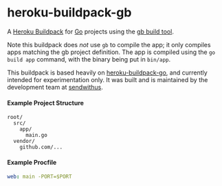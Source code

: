 # heroku-buildpack-gb

A [Heroku Buildpack](https://devcenter.heroku.com/articles/buildpacks) for [Go](https://golang.org/) projects using the [gb build tool](https://github.com/constabulary/gb).

Note this buildpack does *not* use `gb` to compile the app; it only compiles apps matching the gb project definition. The app is compiled using the `go build app` command, with the binary being put in `bin/app`.

This buildpack is based heavily on [heroku-buildpack-go](https://github.com/heroku/heroku-buildpack-go), and currently intended for experimentation only. It was built and is maintained by the development team at [sendwithus](https://www.sendwithus.com).

#### Example Project Structure
```
root/
  src/
    app/
      main.go
  vendor/
    github.com/...
```

#### Example Procfile
```yaml
web: main -PORT=$PORT
```
